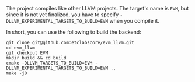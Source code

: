 The project compiles like other LLVM projects. The target's name is `EVM`, but since it is not yet finalized, you have to specify `-DLLVM_EXPERIMENTAL_TARGETS_TO_BUILD=EVM` when you compile it.

In short, you can use the following to build the backend:

```
git clone git@github.com:etclabscore/evm_llvm.git
cd evm_llvm
git checkout EVM
mkdir build && cd build
cmake -DLLVM_TARGETS_TO_BUILD=EVM -DLLVM_EXPERIMENTAL_TARGETS_TO_BUILD=EVM ..
make -j8
```
